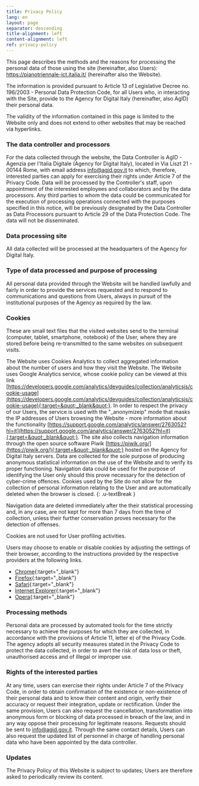 ```yaml
---
title: Privacy Policy
lang: en
layout: page
separator: descending
title-alignment: left
content-alignment: left
ref: privacy-policy
---
```

This page describes the methods and the reasons for processing the personal data of those using the site (hereinafter, also Users): https://pianotriennale-ict.italia.it/ (hereinafter also the Website).

The information is provided pursuant to Article 13 of Legislative Decree no.    196/2003 - Personal Data Protection Code, for all Users who, in interacting with the Site, provide to the Agency for Digital Italy (hereinafter, also AgID) their personal data.

The validity of the information contained in this page is limited to the Website only and does not extend to other websites that may be reached via hyperlinks.

### The data controller and processors
For the data collected through the website, the Data Controller is AgID - Agenzia per l&#39;Italia Digitale (Agency for Digital Italy), located in Via Liszt 21 - 00144 Rome, with email address [info@agid.gov.it](mailto:info@agid.gov.it) to which, therefore, interested parties can apply for exercising their rights under Article 7 of the Privacy Code. 
Data will be processed by the Controller&#39;s staff, upon appointment of the interested employees and collaborators and by the data processors. Any third parties to whom the data could be communicated for the execution of processing operations connected with the purposes specified in this notice, will be previously designated by the Data Controller as Data Processors pursuant to Article 29 of the Data Protection Code.  The data will not be disseminated.

### Data processing site
All data collected will be processed at the headquarters of the Agency for Digital Italy.

### Type of data processed and purpose of processing
All personal data provided through the Website will be handled lawfully and fairly in order to provide the services requested and to respond to communications and questions from Users, always in pursuit of the institutional purposes of the Agency as required by the law.

### Cookies
These are small text files that the visited websites send to the terminal (computer, tablet, smartphone, notebook) of the User, where they are stored before being re-transmitted to the same websites on subsequent visits.

The Website uses Cookies Analytics to collect aggregated information about the number of users and how they visit the Website. The Website uses Google Analytics service, whose cookie policy can be viewed at this link [https://developers.google.com/analytics/devguides/collection/analyticsjs/cookie-usage](https://developers.google.com/analytics/devguides/collection/analyticsjs/cookie-usage){:target=&quot;_blank&quot;}. In order to respect the privacy of our Users, the service is used with the &quot;_anonymizeip&quot; mode that masks the IP addresses of Users browsing the Website - more information about the functionality [https://support.google.com/analytics/answer/2763052?hl=it](https://support.google.com/analytics/answer/2763052?hl=it){:target=&quot;_blank&quot;}. The site also collects navigation information through the open source software Piwik [https://piwik.org/](https://piwik.org/){:target=&quot;_blank&quot;} hosted on the Agency for Digital Italy servers. Data are collected for the sole purpose of producing anonymous statistical information on the use of the Website and to verify its proper functioning. Navigation data could be used for the purpose of identifying the User only should this prove necessary for the detection of cyber-crime offences. Cookies used by the Site do not allow for the collection of personal information relating to the User and are automatically deleted when the browser is closed.
{: .u-textBreak }

Navigation data are deleted immediately after the their statistical processing and, in any case, are not kept for more than 7 days from the time of collection, unless their further conservation proves necessary for the detection of offenses.

Cookies are not used for User profiling activities.

Users may choose to enable or disable cookies by adjusting the settings of their browser, according to the instructions provided by the respective providers at the following links.
- [Chrome](https://support.google.com/chrome/answer/95647?co=GENIE.Platform%3DDesktop&hl=it){:target="_blank"}
- [Firefox](https://support.mozilla.org/it/kb/Attivare%20e%20disattivare%20i%20cookie){:target="_blank"}
- [Safari](https://support.apple.com/it-it/HT201265){:target="_blank"}
- [Internet Explorer](https://support.microsoft.com/it-it/help/17442/windows-internet-explorer-delete-manage-cookies){:target="_blank"}
- [Opera](http://help.opera.com/Windows/10.00/it/cookies.html){:target="_blank"}

### Processing methods
Personal data are processed by automated tools for the time strictly necessary to achieve the purposes for which they are collected, in accordance with the provisions of Article 11, letter e) of the Privacy Code.  The agency adopts all security measures stated in the Privacy Code to protect the data collected, in order to avert the risk of data loss or theft, unauthorised access and of illegal or improper use.

### Rights of the interested parties
 At any time, users can exercise their rights under Article 7 of the Privacy Code, in order to obtain confirmation of the existence or non-existence of their personal data and to know their content and origin, verify their accuracy or request their integration, update or rectification. Under the same provision, Users can also request the cancellation, transformation into anonymous form or blocking of data processed in breach of the law, and in any way oppose their processing for legitimate reasons. Requests should be sent to [info@agid.gov.it](mailto:info@agid.gov.it). Through the same contact details, Users can also request the updated list of personnel in charge of handling personal data who have been appointed by the data controller.

### Updates
The Privacy Policy of this Website is subject to updates; Users are therefore asked to periodically review its content.
